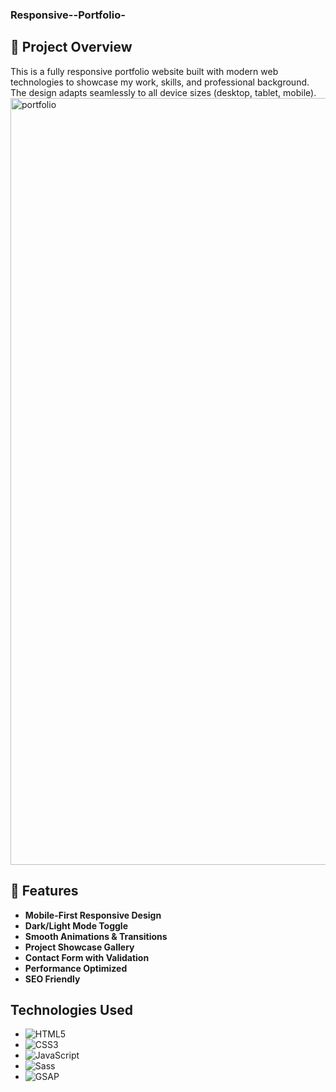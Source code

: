 ### Responsive--Portfolio-

## 📌 Project Overview
This is a fully responsive portfolio website built with modern web technologies to showcase my work, skills, and professional background. The design adapts seamlessly to all device sizes (desktop, tablet, mobile).
<img width="1227" alt="portfolio" src="https://github.com/user-attachments/assets/865fe765-c370-4ec8-8ace-51963b217e33" />
## 🚀 Features

- **Mobile-First Responsive Design**
- **Dark/Light Mode Toggle**
- **Smooth Animations & Transitions**
- **Project Showcase Gallery**
- **Contact Form with Validation**
- **Performance Optimized**
- **SEO Friendly**

## Technologies Used

- ![HTML5](https://img.shields.io/badge/-HTML5-E34F26?logo=html5&logoColor=white)
- ![CSS3](https://img.shields.io/badge/-CSS3-1572B6?logo=css3&logoColor=white)
- ![JavaScript](https://img.shields.io/badge/-JavaScript-F7DF1E?logo=javascript&logoColor=black)
- ![Sass](https://img.shields.io/badge/-Sass-CC6699?logo=sass&logoColor=white)
- ![GSAP](https://img.shields.io/badge/-GSAP-88CE02?logo=greensock&logoColor=white)


